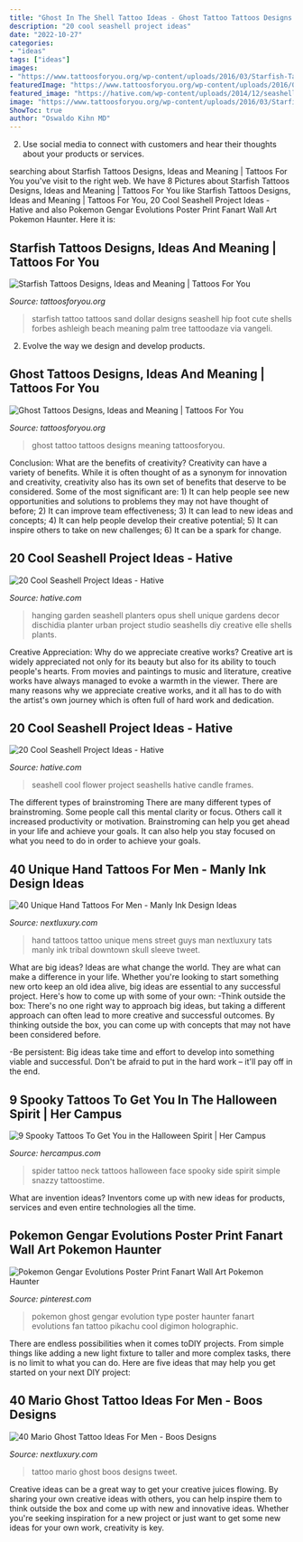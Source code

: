 ```yaml
---
title: "Ghost In The Shell Tattoo Ideas - Ghost Tattoo Tattoos Designs Meaning Tattoosforyou"
description: "20 cool seashell project ideas"
date: "2022-10-27"
categories:
- "ideas"
tags: ["ideas"]
images:
- "https://www.tattoosforyou.org/wp-content/uploads/2016/03/Starfish-Tattoo-Designs.jpg"
featuredImage: "https://www.tattoosforyou.org/wp-content/uploads/2016/02/Ghost-Tattoo-Photos.jpg"
featured_image: "https://hative.com/wp-content/uploads/2014/12/seashell-project-ideas/1-seashell-planter.jpg"
image: "https://www.tattoosforyou.org/wp-content/uploads/2016/03/Starfish-Tattoo-Designs.jpg"
ShowToc: true
author: "Oswaldo Kihn MD"
---
```



2. Use social media to connect with customers and hear their thoughts about your products or services.

	

		
searching about Starfish Tattoos Designs, Ideas and Meaning | Tattoos For You you've visit to the right web. We have 8 Pictures about Starfish Tattoos Designs, Ideas and Meaning | Tattoos For You like Starfish Tattoos Designs, Ideas and Meaning | Tattoos For You, 20 Cool Seashell Project Ideas - Hative and also Pokemon Gengar Evolutions Poster Print Fanart Wall Art Pokemon Haunter. Here it is:
		
    
## Starfish Tattoos Designs, Ideas And Meaning | Tattoos For You

<img loading=lazy src="https://www.tattoosforyou.org/wp-content/uploads/2016/03/Starfish-Tattoo-Designs.jpg" onerror="this.onerror=null;this.src='https://tse1.mm.bing.net/th?id=OIP.MSYGKqOo35vm2pfaQTAtKAHaFh&amp;pid=15.1';" alt="Starfish Tattoos Designs, Ideas and Meaning | Tattoos For You">

_Source: tattoosforyou.org_

>starfish tattoo tattoos sand dollar designs seashell hip foot cute shells forbes ashleigh beach meaning palm tree tattoodaze via vangeli. 

	

2. Evolve the way we design and develop products.

    
## Ghost Tattoos Designs, Ideas And Meaning | Tattoos For You

<img loading=lazy src="https://www.tattoosforyou.org/wp-content/uploads/2016/02/Ghost-Tattoo-Photos.jpg" onerror="this.onerror=null;this.src='https://tse3.mm.bing.net/th?id=OIP.vEzZve-yjR7raUjeZEqJ1QHaJ4&amp;pid=15.1';" alt="Ghost Tattoos Designs, Ideas and Meaning | Tattoos For You">

_Source: tattoosforyou.org_

>ghost tattoo tattoos designs meaning tattoosforyou. 

	

Conclusion: What are the benefits of creativity?
Creativity can have a variety of benefits. While it is often thought of as a synonym for innovation and creativity, creativity also has its own set of benefits that deserve to be considered. Some of the most significant are: 1) It can help people see new opportunities and solutions to problems they may not have thought of before; 2) It can improve team effectiveness; 3) It can lead to new ideas and concepts; 4) It can help people develop their creative potential; 5) It can inspire others to take on new challenges; 6) It can be a spark for change.

    
## 20 Cool Seashell Project Ideas - Hative

<img loading=lazy src="https://hative.com/wp-content/uploads/2014/12/seashell-project-ideas/1-seashell-planter.jpg" onerror="this.onerror=null;this.src='https://tse3.mm.bing.net/th?id=OIP.br8Q9K42HF-udTqfJpdNdgHaLH&amp;pid=15.1';" alt="20 Cool Seashell Project Ideas - Hative">

_Source: hative.com_

>hanging garden seashell planters opus shell unique gardens decor dischidia planter urban project studio seashells diy creative elle shells plants. 

	

Creative Appreciation: Why do we appreciate creative works?
Creative art is widely appreciated not only for its beauty but also for its ability to touch people's hearts. From movies and paintings to music and literature, creative works have always managed to evoke a warmth in the viewer. There are many reasons why we appreciate creative works, and it all has to do with the artist's own journey which is often full of hard work and dedication.

    
## 20 Cool Seashell Project Ideas - Hative

<img loading=lazy src="https://hative.com/wp-content/uploads/2014/12/seashell-project-ideas/8-seashell-flower.jpg" onerror="this.onerror=null;this.src='https://tse2.mm.bing.net/th?id=OIP.DhHBkS07_Q0sr5Fnyjy0_QHaJ6&amp;pid=15.1';" alt="20 Cool Seashell Project Ideas - Hative">

_Source: hative.com_

>seashell cool flower project seashells hative candle frames. 

	

The different types of brainstroming
There are many different types of brainstroming. Some people call this mental clarity or focus. Others call it increased productivity or motivation. Brainstroming can help you get ahead in your life and achieve your goals. It can also help you stay focused on what you need to do in order to achieve your goals.

    
## 40 Unique Hand Tattoos For Men - Manly Ink Design Ideas

<img loading=lazy src="http://nextluxury.com/wp-content/uploads/mens-unique-city-downtown-street-tattoo-on-hand.jpg" onerror="this.onerror=null;this.src='https://tse4.mm.bing.net/th?id=OIP.m0vSdk3gK1RFJEOE57PkggHaJQ&amp;pid=15.1';" alt="40 Unique Hand Tattoos For Men - Manly Ink Design Ideas">

_Source: nextluxury.com_

>hand tattoos tattoo unique mens street guys man nextluxury tats manly ink tribal downtown skull sleeve tweet. 

	

What are big ideas?
Ideas are what change the world. They are what can make a difference in your life. Whether you're looking to start something new orto keep an old idea alive, big ideas are essential to any successful project. Here's how to come up with some of your own: 
-Think outside the box: There's no one right way to approach big ideas, but taking a different approach can often lead to more creative and successful outcomes. By thinking outside the box, you can come up with concepts that may not have been considered before. 

-Be persistent: Big ideas take time and effort to develop into something viable and successful. Don't be afraid to put in the hard work – it'll pay off in the end.

    
## 9 Spooky Tattoos To Get You In The Halloween Spirit | Her Campus

<img loading=lazy src="https://i.pinimg.com/736x/c9/0f/9a/c90f9a4f54831baba26023d852e00555--spider-face-amazing-tattoos.jpg" onerror="this.onerror=null;this.src='https://tse4.mm.bing.net/th?id=OIP.y4AneRTKYa7C3moCZalfQwAAAA&amp;pid=15.1';" alt="9 Spooky Tattoos To Get You in the Halloween Spirit | Her Campus">

_Source: hercampus.com_

>spider tattoo neck tattoos halloween face spooky side spirit simple snazzy tattoostime. 

	

What are invention ideas?
Inventors come up with new ideas for products, services and even entire technologies all the time.

    
## Pokemon Gengar Evolutions Poster Print Fanart Wall Art Pokemon Haunter

<img loading=lazy src="https://i.pinimg.com/736x/7a/2a/32/7a2a32a4093743479cd5a607141953db.jpg" onerror="this.onerror=null;this.src='https://tse2.mm.bing.net/th?id=OIP.AHDs5R32doxP442YSHWbngHaLH&amp;pid=15.1';" alt="Pokemon Gengar Evolutions Poster Print Fanart Wall Art Pokemon Haunter">

_Source: pinterest.com_

>pokemon ghost gengar evolution type poster haunter fanart evolutions fan tattoo pikachu cool digimon holographic. 

	

There are endless possibilities when it comes toDIY projects. From simple things like adding a new light fixture to taller and more complex tasks, there is no limit to what you can do. Here are five ideas that may help you get started on your next DIY project: 

    
## 40 Mario Ghost Tattoo Ideas For Men - Boos Designs

<img loading=lazy src="http://nextluxury.com/wp-content/uploads/mario-ghost-themed-tattoo-ideas-for-men.jpg" onerror="this.onerror=null;this.src='https://tse2.mm.bing.net/th?id=OIP.UNBoVBhFQmFJRkBMNmYkwwAAAA&amp;pid=15.1';" alt="40 Mario Ghost Tattoo Ideas For Men - Boos Designs">

_Source: nextluxury.com_

>tattoo mario ghost boos designs tweet. 

	

Creative ideas can be a great way to get your creative juices flowing. By sharing your own creative ideas with others, you can help inspire them to think outside the box and come up with new and innovative ideas. Whether you're seeking inspiration for a new project or just want to get some new ideas for your own work, creativity is key.

